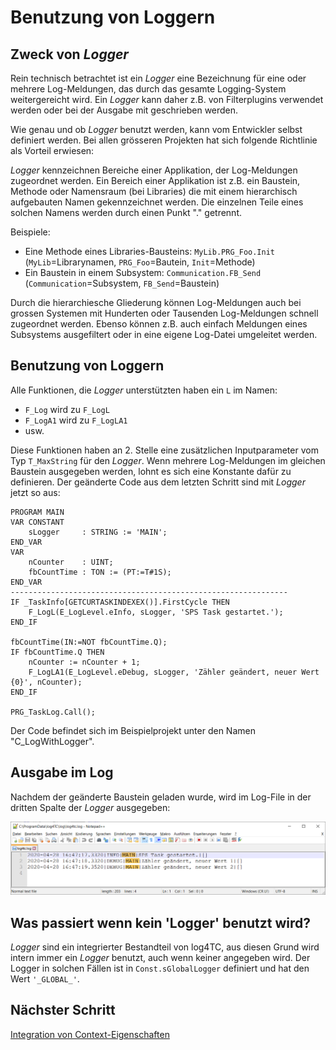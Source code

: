 # Benutzung von Loggern

## Zweck von *Logger*

Rein technisch betrachtet ist ein *Logger* eine Bezeichnung für eine oder mehrere Log-Meldungen, das durch das gesamte Logging-System weitergereicht wird. Ein *Logger* kann daher z.B. von Filterplugins verwendet werden oder bei der Ausgabe mit geschrieben werden.

Wie genau und ob *Logger* benutzt werden, kann vom Entwickler selbst definiert werden. Bei allen grösseren Projekten hat sich folgende Richtlinie als Vorteil erwiesen:

*Logger* kennzeichnen Bereiche einer Applikation, der Log-Meldungen zugeordnet werden. Ein Bereich einer Applikation ist z.B. ein Baustein, Methode oder Namensraum (bei Libraries) die mit einem hierarchisch aufgebauten Namen gekennzeichnet werden. Die einzelnen Teile eines solchen Namens werden durch einen Punkt "." getrennt.

Beispiele:
* Eine Methode eines Libraries-Bausteins: `MyLib.PRG_Foo.Init` (`MyLib`=Librarynamen, `PRG_Foo`=Bautein, `Init`=Methode)
* Ein Baustein in einem Subsystem: `Communication.FB_Send` (`Communication`=Subsystem, `FB_Send`=Baustein)

Durch die hierarchiesche Gliederung können Log-Meldungen auch bei grossen Systemen mit Hunderten oder Tausenden Log-Meldungen schnell zugeordnet werden. Ebenso können z.B. auch einfach Meldungen eines Subsystems ausgefiltert oder in eine eigene Log-Datei umgeleitet werden.

## Benutzung von Loggern

Alle Funktionen, die *Logger* unterstützten haben ein `L` im Namen:

* `F_Log` wird zu `F_LogL`
* `F_LogA1` wird zu `F_LogLA1`
* usw.

Diese Funktionen haben an 2. Stelle eine zusätzlichen Inputparameter vom Typ `T_MaxString` für den *Logger*. Wenn mehrere Log-Meldungen im gleichen Baustein ausgegeben werden, lohnt es sich eine Konstante dafür zu definieren. Der geänderte Code aus dem letzten Schritt sind mit *Logger* jetzt so aus:

```
PROGRAM MAIN
VAR CONSTANT
	sLogger		: STRING := 'MAIN';
END_VAR
VAR
	nCounter	: UINT;
	fbCountTime	: TON := (PT:=T#1S);
END_VAR
--------------------------------------------------------------
IF _TaskInfo[GETCURTASKINDEXEX()].FirstCycle THEN
	F_LogL(E_LogLevel.eInfo, sLogger, 'SPS Task gestartet.');
END_IF

fbCountTime(IN:=NOT fbCountTime.Q);
IF fbCountTime.Q THEN
	nCounter := nCounter + 1;
	F_LogLA1(E_LogLevel.eDebug, sLogger, 'Zähler geändert, neuer Wert {0}', nCounter);
END_IF

PRG_TaskLog.Call();
```

Der Code befindet sich im Beispielprojekt unter den Namen "C_LogWithLogger".

## Ausgabe im Log

Nachdem der geänderte Baustein geladen wurde, wird im Log-File in der dritten Spalte der *Logger* ausgegeben:

![Logmeldung mit Logger](assets/log3.png)


## Was passiert wenn kein 'Logger' benutzt wird?

*Logger* sind ein integrierter Bestandteil von log4TC, aus diesen Grund wird intern immer ein *Logger* benutzt, auch wenn keiner angegeben wird. Der Logger in solchen Fällen ist in `Const.sGlobalLogger` definiert und hat den Wert `'_GLOBAL_'`.

## Nächster Schritt

[Integration von Context-Eigenschaften](context_usage.md)



